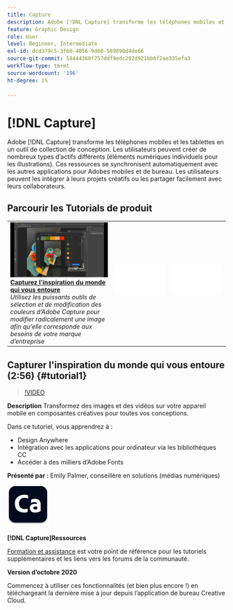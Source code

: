 ```yaml
---
title: Capture
description: Adobe [!DNL Capture] transforme les téléphones mobiles et les tablettes en un outil de collection de conception
feature: Graphic Design
role: User
level: Beginner, Intermediate
exl-id: dcd379c5-3f60-4056-9d60-589890d4de66
source-git-commit: 58444368f757ddf9edc292d921bb6f2ae335efa3
workflow-type: tm+mt
source-wordcount: '196'
ht-degree: 1%

---
```


# [!DNL Capture]

Adobe [!DNL Capture] transforme les téléphones mobiles et les tablettes en un outil de collection de conception. Les utilisateurs peuvent créer de nombreux types d’actifs différents (éléments numériques individuels pour les illustrations).   Ces ressources se synchronisent automatiquement avec les autres applications pour Adobes mobiles et de bureau. Les utilisateurs peuvent les intégrer à leurs projets créatifs ou les partager facilement avec leurs collaborateurs.

## Parcourir les Tutorials de produit

<table style="table-layout:fixed">
<tr>
 <td>
   <a href="capture.md#tutorial1">
      <img alt="Capturez l’inspiration du monde qui vous entoure" src="../assets/capture_palmer_thumbnail.jpg" />
   </a>
    <div>
   <a href="capture.md#tutorial1"><strong>Capturez l’inspiration du monde qui vous entoure</strong></a>
    </div>
    <em>Utilisez les puissants outils de sélection et de modification des couleurs d’Adobe Capture pour modifier radicalement une image afin qu’elle corresponde aux besoins de votre marque d’entreprise</em>
    <br>
  </td>
  <td>
    <img alt="Espaceur" src="../assets/Whitespacer.png" />
    <div>
    <br>
  </td>
  <td>
    <img alt="Espaceur" src="../assets/Whitespacer.png" />
    <div>
    <br>
  </td>
</tr>
</table>

## Capturer l&#39;inspiration du monde qui vous entoure (2:56) {#tutorial1}

>[!VIDEO](https://video.tv.adobe.com/v/326825?hidetitle=true)

**Description**
Transformez des images et des vidéos sur votre appareil mobile en composantes créatives pour toutes vos conceptions.

Dans ce tutoriel, vous apprendrez à :
* Design Anywhere
* Intégration avec les applications pour ordinateur via les bibliothèques CC
* Accéder à des milliers d’Adobe Fonts

**Présenté par :**
Emily Palmer, conseillère en solutions (médias numériques)

![Logo Capture](../assets/ca_appicon_96.png)

**[!DNL Capture]Ressources**

[Formation et assistance](https://helpx.adobe.com/mobile-apps/help/capture-faq.html) est votre point de référence pour les tutoriels supplémentaires et les liens vers les forums de la communauté.

**Version d’octobre 2020**

Commencez à utiliser ces fonctionnalités (et bien plus encore !) en téléchargeant la dernière mise à jour depuis l’application de bureau Creative Cloud.
